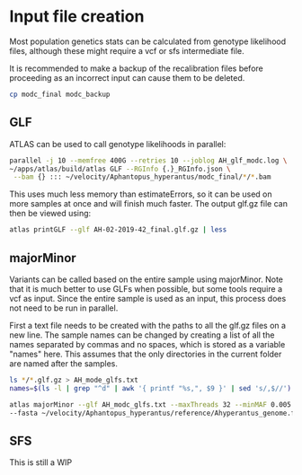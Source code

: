 #  Input file creation

Most population genetics stats can be calculated from genotype likelihood files, although these might require a vcf or sfs intermediate file.

It is recommended to make a backup of the recalibration files before proceeding as an incorrect input can cause them to be deleted.
```bash
cp modc_final modc_backup
```

## GLF

ATLAS can be used to call genotype likelihoods in parallel:

```bash
parallel -j 10 --memfree 400G --retries 10 --joblog AH_glf_modc.log \
~/apps/atlas/build/atlas GLF --RGInfo {.}_RGInfo.json \
 --bam {} ::: ~/velocity/Aphantopus_hyperantus/modc_final/*/*.bam
```

This uses much less memory than estimateErrors, so it can be used on more samples at once and will finish much faster. The output glf.gz file can then be viewed using:

```bash
atlas printGLF --glf AH-02-2019-42_final.glf.gz | less
```

## majorMinor

Variants can be called based on the entire sample using majorMinor. Note that it is much better to use GLFs when possible, but some tools require a vcf as input. Since the entire sample
is used as an input, this process does not need to be run in parallel.

First a text file needs to be created with the paths to all the glf.gz files on a new line. The sample names can be changed by creating a list of all the names separated by commas and no spaces,
which is stored as a variable "names" here. This assumes that the only directories in the current folder are named after the samples. 

```bash
ls */*.glf.gz > AH_mode_glfs.txt
names=$(ls -l | grep "^d" | awk '{ printf "%s,", $9 }' | sed 's/,$//')

atlas majorMinor --glf AH_modc_glfs.txt --maxThreads 32 --minMAF 0.005 --phredLik --sampleNames $names \
--fasta ~/velocity/Aphantopus_hyperantus/reference/Ahyperantus_genome.fa --out AH_mode_majmin
```

## SFS

This is still a WIP
